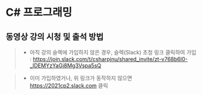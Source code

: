 # C# 프로그래밍

## 동영상 강의 시청 및 출석 방법

> * 아직 강의 슬랙에 가입하지 않은 경우, 슬렉(Slack) 초청 링크 클릭하여 가입 : https://join.slack.com/t/csharpjnu/shared_invite/zt-v768b6l0-_IDEMYzYaGj8Mg3Vspa5sQ </br>

> * 이미 가입하였거나, 위 링크가 동작하지 않으면 https://2021cp2.slack.com 클릭





